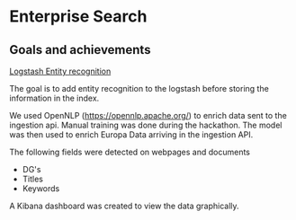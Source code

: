 # Enterprise Search

## Goals and achievements

[Logstash Entity recognition](https://github.com/eufossa/eu-hackathon-2019/issues/13)

The goal is to add entity recognition to the logstash before storing the information in the index.

We used OpenNLP (https://opennlp.apache.org/) to enrich data sent to the ingestion api.
Manual training was done during the hackathon.
The model was then used to enrich Europa Data arriving in the ingestion API.

The following fields were detected on webpages and documents
- DG's
- Titles
- Keywords

A Kibana dashboard was created to view the data graphically.

